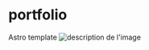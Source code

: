 # portfolio
Astro template
![description de l'image](https://drive.google.com/uc?id=1-9JF4Zm4xJ3a4YYusIdXwIcGwtA8l5wC/view)
